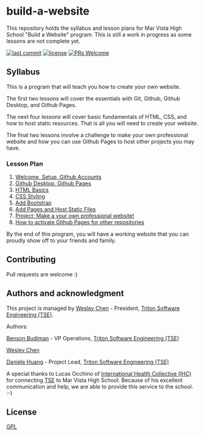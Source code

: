 # build-a-website

This repository holds the syllabus and lesson plans for Mar Vista High School "Build a Website" program.
This is still a work in progress as some lessons are not complete yet.

[![last commit](https://img.shields.io/github/last-commit/wes-chen/build-a-website.svg?style=flat)](https://github.com/wes-chen/build-a-website)
[![license](https://img.shields.io/github/license/wes-chen/build-a-website.svg?style=flat)](https://github.com/wes-chen/build-a-website/blob/master/LICENSE)
[![PRs Welcome](https://img.shields.io/badge/PRs-welcome-brightgreen.svg)](http://makeapullrequest.com)

## Syllabus

This is a program that will teach you how to create your own website.

The first two lessons will cover the essentials with Git, Github, Github Desktop, and Github Pages.

The next four lessons will cover basic fundamentals of HTML, CSS, and how to host static resources. That is all you will need to create your website.

The final two lessons involve a challenge to make your own professional website and how you can use Github Pages to host other projects you may have.

### Lesson Plan

1.  [Welcome, Setup, Github Accounts](https://wes-chen.github.io/build-a-website/lesson-01/)
2.  [Github Desktop, Github Pages](https://wes-chen.github.io/build-a-website/lesson-02/)
3.  [HTML Basics](https://wes-chen.github.io/build-a-website/lesson-03/)
4.  [CSS Styling](https://wes-chen.github.io/build-a-website/lesson-04/)
5.  [Add Bootstrap](https://wes-chen.github.io/build-a-website/lesson-05/)
6.  [Add Pages and Host Static Files](https://wes-chen.github.io/build-a-website/lesson-06/)
7.  [Project: Make a your own professional website!](https://wes-chen.github.io/build-a-website/lesson-07/)
8.  [How to activate Github Pages for other repositories](https://wes-chen.github.io/build-a-website/lesson-08/)

By the end of this program, you will have a working website that you can proudly show off to your friends and family.

## Contributing

Pull requests are welcome :)

## Authors and acknowledgment

This project is managed by [Wesley Chen][wesley] - President, [Triton Software Engineering (TSE)][tse].

Authors:

[Benson Budiman][benson] - VP Operations, [Triton Software Engineering (TSE)][tse]

[Wesley Chen][wesley]

[Daniele Huang][dan] - Project Lead, [Triton Software Engineering (TSE)][tse]

A special thanks to Lucas Occhino of [International Health Collective (IHC)][ihc] for connecting [TSE][tse] to Mar Vista High School. Because of his excellent communication and help, we are able to provide this service to the school. :-)

[wesley]: https://github.com/wes-chen

[benson]: https://github.com/blbudima

[tse]: https://github.com/tritonse

[ihc]: https://www.internationalhealthcollective.org/

[dan]: https://github.com/DanieleHuang

## License

[GPL](https://choosealicense.com/licenses/gpl-3.0/)
